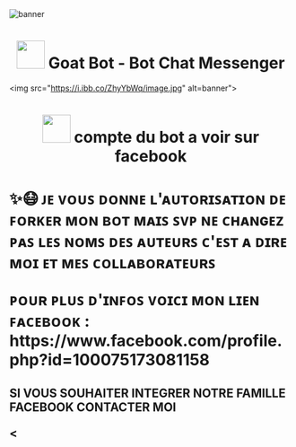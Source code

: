 <img src="https://i.ibb.co/mRfT6ZH/image.jpg" alt="banner">
<h1 align="center"><img src="https://i.ibb.co/BZx5S7N/image.jpg" width="50px"> Goat Bot - Bot Chat Messenger</h1>

<img src="https://i.ibb.co/ZhyYbWq/image.jpg" alt=banner">
<h1 align="center"><img
src="https://i.ibb.co/1Kbqkb5/image.jpg" width="50px"> compte du bot
a voir sur facebook </h1> 

<p align="center">
<h1 𝑰𝑻𝑨𝑪𝑯𝑰🍀>
<p>✨😷 ᴊᴇ ᴠᴏᴜꜱ ᴅᴏɴɴᴇ ʟ'ᴀᴜᴛᴏʀɪꜱᴀᴛɪᴏɴ ᴅᴇ ꜰᴏʀᴋᴇʀ ᴍᴏɴ ʙᴏᴛ ᴍᴀɪꜱ ꜱᴠᴩ ɴᴇ ᴄʜᴀɴɢᴇᴢ ᴩᴀꜱ ʟᴇꜱ ɴᴏᴍꜱ ᴅᴇꜱ ᴀᴜᴛᴇᴜʀꜱ ᴄ'ᴇꜱᴛ ᴀ ᴅɪʀᴇ ᴍᴏɪ ᴇᴛ ᴍᴇꜱ ᴄᴏʟʟᴀʙᴏʀᴀᴛᴇᴜʀꜱ </p>

<P> ᴩᴏᴜʀ ᴩʟᴜꜱ ᴅ'ɪɴꜰᴏꜱ ᴠᴏɪᴄɪ ᴍᴏɴ ʟɪᴇɴ ꜰᴀᴄᴇʙᴏᴏᴋ : https://www.facebook.com/profile.php?id=100075173081158 </p>

<h2 ☄️FACEBOOK ITACHI UCHIWA>
<P> SI VOUS SOUHAITER INTEGRER NOTRE FAMILLE FACEBOOK CONTACTER MOI </P>
  
<
